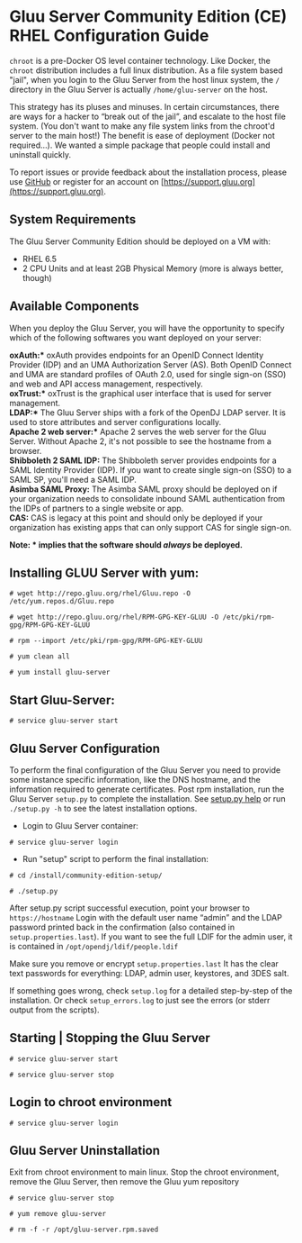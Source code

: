 # Gluu Server Community Edition (CE) RHEL Configuration Guide

`chroot` is a pre-Docker OS level container technology. Like Docker, the `chroot` distribution includes a full linux distribution. As a file system based "jail", when you login to the Gluu Server from the host linux system, the `/` directory in the Gluu Server is actually `/home/gluu-server` on the host. 

This strategy has its pluses and minuses. In certain circumstances, there are ways for a hacker to “break out of the jail”, and escalate to the host file system. (You don't want to make any file system links from the chroot'd server to the main host!) The benefit is ease of deployment (Docker not required...). We wanted a simple package that people could install and uninstall quickly.

To report issues or provide feedback about the installation process, please use [GitHub](https://github.com/GluuFederation/community-edition-setup/issues) or register for an account on [https://support.gluu.org](https://support.gluu.org).

## System Requirements

The Gluu Server Community Edition should be deployed on a VM with:

* RHEL 6.5 
* 2 CPU Units and at least 2GB Physical Memory (more is always better, though)

## Available Components
When you deploy the Gluu Server, you will have the opportunity to specify which of the following softwares you want deployed on your server: 

__oxAuth:*__ oxAuth provides endpoints for an OpenID Connect Identity Provider (IDP) and an UMA Authorization Server (AS). Both OpenID Connect and UMA are standard profiles of OAuth 2.0, used for single sign-on (SSO) and web and API access management, respectively.    
__oxTrust:*__ oxTrust is the graphical user interface that is used for server management.   
__LDAP:*__ The Gluu Server ships with a fork of the OpenDJ LDAP server. It is used to store attributes and server configurations locally.   
__Apache 2 web server:*__ Apache 2 serves the web server for the Gluu Server. Without Apache 2, it's not possible to see the hostname from a browser.   
**Shibboleth 2 SAML IDP:** The Shibboleth server provides endpoints for a SAML Identity Provider (IDP). If you want to create single sign-on (SSO) to a SAML SP, you'll need a SAML IDP.   
**Asimba SAML Proxy:** The Asimba SAML proxy should be deployed on if your organization needs to consolidate inbound SAML authentication from the IDPs of partners to a single website or app.   
**CAS:** CAS is legacy at this point and should only be deployed if your organization has existing apps that can only support CAS for single sign-on.   

__Note: * implies that the software should *always* be deployed.__


## Installing GLUU Server with yum:

`# wget http://repo.gluu.org/rhel/Gluu.repo -O /etc/yum.repos.d/Gluu.repo`

`# wget http://repo.gluu.org/rhel/RPM-GPG-KEY-GLUU -O /etc/pki/rpm-gpg/RPM-GPG-KEY-GLUU`

`# rpm --import /etc/pki/rpm-gpg/RPM-GPG-KEY-GLUU`

`# yum clean all`

`# yum install gluu-server`

## Start Gluu-Server: 

`# service gluu-server start`

## Gluu Server Configuration

To perform the final configuration of the Gluu Server you need to provide some instance specific information, like the DNS hostname, and the information required to generate certificates. Post rpm installation, run the Gluu Server `setup.py` to complete the installation.  See [setup.py help](./setup_py.md) or run `./setup.py -h` to see the latest installation options.  

* Login to Gluu Server container: 

`# service gluu-server login`

* Run "setup" script to perform the final installation: 

`# cd /install/community-edition-setup/`

`# ./setup.py`


After setup.py script successful execution, point your browser to `https://hostname` Login with the
default user name “admin” and the LDAP password printed back in the confirmation (also 
contained in `setup.properties.last`). If you want to see the full LDIF for the admin user,
it is contained in `/opt/opendj/ldif/people.ldif`

Make sure you remove or encrypt `setup.properties.last` It has the clear text passwords for everything: LDAP, admin user, keystores, and 3DES salt.

If something goes wrong, check `setup.log` for a detailed step-by-step of the installation. Or check 
`setup_errors.log` to just see the errors (or stderr output from the scripts).

<!--
If you want to script the installation of the Gluu Server, user the `-f` option or just save the 
properties file as `setup.properties` and it will be automatically detected. Also use the `-n` option 
to suppress the interactive confirmation to proceed. For example, to re-run the last installation:

`./setup.py -n -f setup.properties.last`
-->

## Starting | Stopping the Gluu Server

`# service gluu-server start`

`# service gluu-server stop`

## Login to chroot environment

`# service gluu-server login`

## Gluu Server Uninstallation

Exit from chroot environment to main linux. Stop the chroot environment, remove the Gluu Server,
then remove the Gluu yum repository

`# service gluu-server stop`

`# yum remove gluu-server`

`# rm -f -r /opt/gluu-server.rpm.saved`

<!--
or 

`# rpm -e Gluu-Server-Repo-2.0-0.el6.x86_64`
-->
